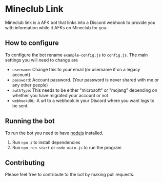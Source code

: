 # Mineclub Link
Mineclub link is a AFK bot that links into a Discord webhook to provide you with information while it AFKs on Mineclub for you. 


## How to configure
To configure the bot rename `example-config.js` to `config.js`. The main settings you will need to change are
- `username`: Change this to your email (or username if on a legacy account)
- `password`: Account password. (Your password is never shared with me or any other people)
- `authType`: This needs to be either "microsoft" or "mojang" depending on whether you have migrated your account or not
- `webhookURL`: A url to a webhook in your Discord where you want logs to be sent. 

## Running the bot
To run the bot you need to have [nodejs](https://nodejs.org) installed. 
1. Run `npm i` to install dependencies
2. Run `npm run start` or `node main.js` to run the program


## Contributing
Please feel free to contribute to the bot by making pull requests.